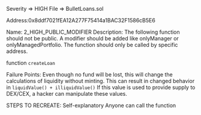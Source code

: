 Severity => HIGH
File => BulletLoans.sol

Address:0x8ddf7021fEA12A277F75414a1BAC32F1586cB5E6

Name: 2_HIGH_PUBLIC_MODIFIER
Description: The following function should not be public.
A modifier should be added like onlyManager or onlyManagedPortfolio.
The function should only be called by specific address.

function `createLoan`

Failure Points:
Even though no fund will be lost, this will change the
calculations of liquidity without minting.
This can result in changed behavior in `liquidValue() + illiquidValue()`
If this value is used to provide supply to DEX/CEX,
a hacker can manipulate these values.

STEPS TO RECREATE:
Self-explanatory
Anyone can call the function
